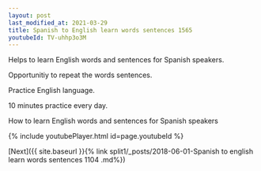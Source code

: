 ```yaml
---
layout: post
last_modified_at: 2021-03-29
title: Spanish to English learn words sentences 1565 
youtubeId: TV-uhhp3o3M
---
```

 
 
Helps to learn English words and sentences for Spanish speakers.

Opportunitiy to repeat the words sentences. 

Practice English language. 
 
10 minutes practice every day. 
 
How to learn English words and sentences for Spanish speakers 
 
{% include youtubePlayer.html id=page.youtubeId %}
 
 
[Next]({{ site.baseurl }}{% link  split1/_posts/2018-06-01-Spanish to english learn words sentences 1104 .md%})
 
